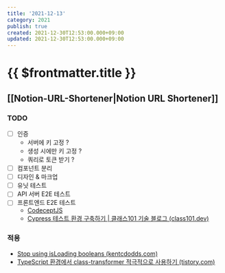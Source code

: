 ```yaml
---
title: '2021-12-13'
category: 2021
publish: true
created: 2021-12-30T12:53:00.000+09:00
updated: 2021-12-30T12:53:00.000+09:00
---
```


# {{ $frontmatter.title }}

## [[Notion-URL-Shortener|Notion URL Shortener]]

### TODO

- [ ] 인증
  - 서버에 키 고정 ?
  - 생성 시에만 키 고정 ?
  - 쿼리로 토큰 받기 ?
- [ ] 컴포넌트 분리
- [ ] 디자인 & 마크업
- [ ] 유닛 테스트
- [ ] API 서버 E2E 테스트
- [ ] 프론트엔드 E2E 테스트
  - [CodeceptJS](https://codecept.io/)
  - [Cypress 테스트 환경 구축하기 | 클래스101 기술 블로그 (class101.dev)](https://class101.dev/ko/blog/2020/06/24/han/)

### 적용

- [Stop using isLoading booleans (kentcdodds.com)](https://kentcdodds.com/blog/stop-using-isloading-booleans)
- [TypeScript 환경에서 class-transformer 적극적으로 사용하기 (tistory.com)](https://jojoldu.tistory.com/617?category=635878)
